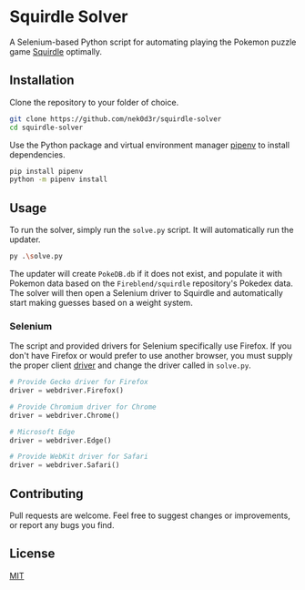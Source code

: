 # Squirdle Solver

A Selenium-based Python script for automating playing the Pokemon puzzle game [Squirdle](https://squirdle.fireblend.com/) optimally.

## Installation

Clone the repository to your folder of choice.

```bash
git clone https://github.com/nek0d3r/squirdle-solver
cd squirdle-solver
```

Use the Python package and virtual environment manager [pipenv](https://pipenv.pypa.io/en/latest/) to install dependencies.

```bash
pip install pipenv
python -m pipenv install
```

## Usage

To run the solver, simply run the `solve.py` script. It will automatically run the updater.

```bash
py .\solve.py
```

The updater will create `PokeDB.db` if it does not exist, and populate it with Pokemon data based on the `Fireblend/squirdle` repository's Pokedex data. The solver will then open a Selenium driver to Squirdle and automatically start making guesses based on a weight system.

### Selenium

The script and provided drivers for Selenium specifically use Firefox. If you don't have Firefox or would prefer to use another browser, you must supply the proper client [driver](https://www.selenium.dev/selenium/docs/api/py/index.html#drivers) and change the driver called in `solve.py`.

```python
# Provide Gecko driver for Firefox
driver = webdriver.Firefox()

# Provide Chromium driver for Chrome
driver = webdriver.Chrome()

# Microsoft Edge
driver = webdriver.Edge()

# Provide WebKit driver for Safari
driver = webdriver.Safari()
```

## Contributing
Pull requests are welcome. Feel free to suggest changes or improvements, or report any bugs you find.

## License
[MIT](https://choosealicense.com/licenses/mit/)